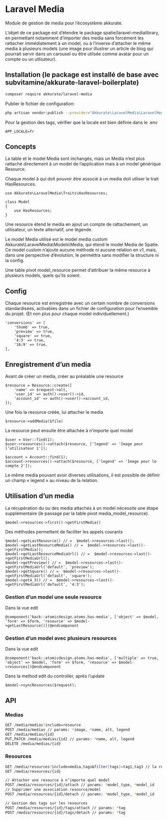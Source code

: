 # Laravel Media

Module de gestion de media pour l’écosystème akkurate.

L’objet de ce package est d’étendre le package spatie/laravel-medialibrary, en permettant notamment d’importer des media sans forcément les rattacher immédiatement à un model, ou à l’inverse d’attacher le même media à plusieurs models (une image pour illustrer un article de blog qui pourrait servir dans un carousel ou être utlisée comme avatar pour un compte ou un utlisateur).

## Installation (le package est installé de base avec subvitamine/akkurate-laravel-boilerplate)

``` bash
composer require akkurate/laravel-media
```

Publier le fichier de configuration:
```bash
php artisan vendor:publish --provider="Akkurate\LaravelMedia\LaravelMediaServiceProvider" --tag="config"
```

Pour la gestion des tags, vérifier que la locale est bien définie dans le .env

```
APP_LOCALE=fr
```

## Concepts

La table et le model Media sont inchangés, mais un Media n’est plus rattaché directement à un model de l’application mais à un model générique Resource.

Chaque model à qui doit pouvoir être associé à un media doit utliser le trait HasResources.

```
use Akkurate\LaravelMedia\Traits\HasResources;

class Model
{
    use HasResources;
}
```

Une resource étend le media en ajout un compte de rattachement, un utilisateur, un texte alternatif, une légende.

Le model Media utilisé est le model media custom Akkurate\LaravelMedia\Models\Media, qui étend le model Media de Spatie. Ce model custom n’ajoute aucune méthode ni aucune relation en v1, mais, dans une perspective d’évolution, le permettra sans modifier la structure ni la config.

Une table pivot model_resource permet d’attribuer la même resource à plusieurs models, quels qu’ils soient.

## Config

Chaque resource est enregistrée avec un certain nombre de conversions standardisées, activables dans un fichier de configuration pour l’ensemble du projet. (Et non plus pour chaque model individuellement.)

```
'conversions' => [
    'thumb' => true,
    'preview' => true,
    'square' => true,
    '4:3' => true,
    '16:9' => true,
],
```

## Enregistrement d’un media

Avant de créer un media, créer au préalable une resource

```
$resource = Resource::create([
    'name' => $request->alt,
    'user_id' => auth()->user()->id,
    'account_id' => auth()->user()->account_id,
]);
```

Une fois la resource créée, lui attacher le media
```
$resource->addMedia($file)
```

La resource peut ensuite être attachée à n’importe quel model
```
$user = User::find(1);
$user->resources()->attach($resource, ['legend' => 'Image pour l’utilisateur 1']);

$account = Account::find(1);
$account->resources()->attach($resource, ['legend' => 'Image pour le compte 2']);
```

Le même media pouvant avoir diverses utilisations, il est possible de définir un champ « legend » au niveau de la relation.

## Utilisation d’un media

La récupération du ou des media attachés à un model nécessite une étape supplémentaire (le passage par la table pivot media_model_resource).

```
$model->resources->first()->getFirstMedia()
```

Des méthodes permettent de faciliter les appels courants
```
$model->getLastResource() // =  $model->resources->last();
$model->getLastResourceMedia() // =  $model->resources->last()->getFirstMedia();
$model->getLastResourceMediaUrl() // =  $model->resources->last()->getFirstMediaUrl();
$model->getPreview() // =  $model->resources->last()->getFirstMediaUrl('default', 'preview');
$model->getSquare() // =  $model->resources->last()->getFirstMediaUrl('default', 'square');
$model->get4_3() // =  $model->resources->last()->getFirstMediaUrl('default', '4:3');
```

### Gestion d’un model une seule resource

Dans la vue edit
```
@component('back::atomicdesign.atoms.has-media', ['object' => $model, 'form' => $form, 'resource' => $model->getLastResource()])@endcomponent
```

### Gestion d’un model avec plusieurs resources

Dans la vue edit
```
@component('back::atomicdesign.atoms.has-media', ['multiple' => true, 'object' => $model, 'form' => $form, 'resource' => $model->resources])@endcomponent
```

Dans la method edit du controller, après l’update
```
$model->syncResources($request);
```

## API

### Medias
```bash
GET /media/medias?include=resource
POST /media/medias // params: *image, *name, alt, legend
GET /media/medias/{id}
PUT,PATCH /media/medias/{id} // params: *name, alt, legend
DELETE /media/medias/{id}
```

### Resources
```bash
GET /media/resources?include=media,tags&filter[tags]=tag1,tag3 // la resource ne remonte que si les deux tags sont attachés
GET /media/resources/{id}

// Attacher une resource à n’importe quel model
POST /media/resources/{id}/attach // params: *model_type, *model_id
// Supprimer une association resource/model
POST /media/resources/{id}/detach // params: *model_type, *model_id

// Gestion des tags sur les resources
POST /media/resources/{id}/tags/attach // params: *tag
POST /media/resources/{id}/tags/detach // params: *tag
```
